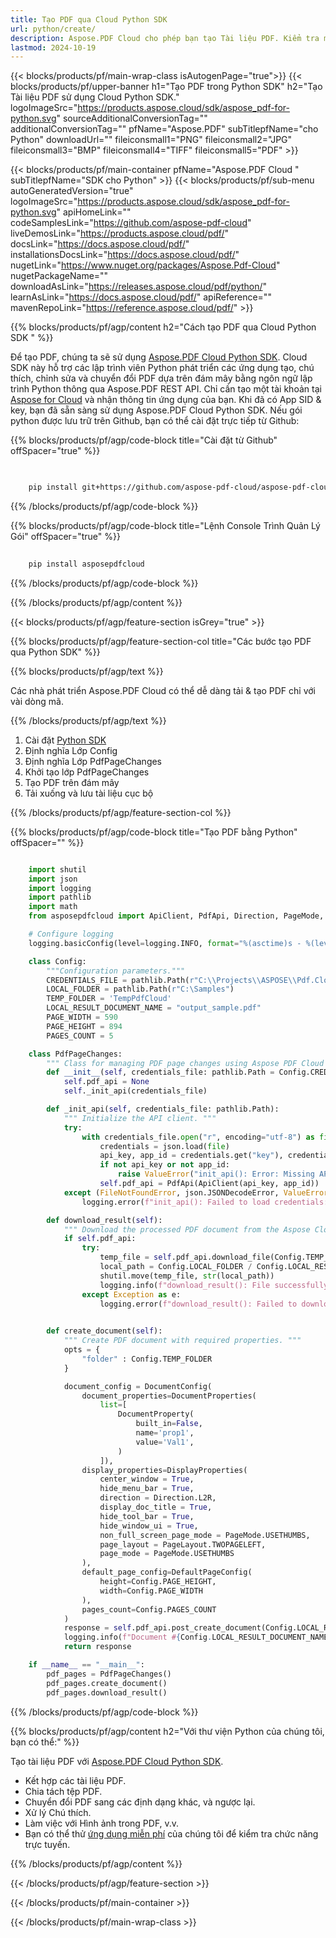 ```yaml
---
title: Tạo PDF qua Cloud Python SDK
url: python/create/
description: Aspose.PDF Cloud cho phép bạn tạo Tài liệu PDF. Kiểm tra mã nguồn Python để tạo tệp PDF.
lastmod: 2024-10-19
---
```


{{< blocks/products/pf/main-wrap-class isAutogenPage="true">}}
{{< blocks/products/pf/upper-banner h1="Tạo PDF trong Python SDK" h2="Tạo Tài liệu PDF sử dụng Cloud Python SDK." logoImageSrc="https://products.aspose.cloud/sdk/aspose_pdf-for-python.svg" sourceAdditionalConversionTag="" additionalConversionTag="" pfName="Aspose.PDF" subTitlepfName="cho Python" downloadUrl="" fileiconsmall1="PNG" fileiconsmall2="JPG" fileiconsmall3="BMP" fileiconsmall4="TIFF" fileiconsmall5="PDF" >}}

{{< blocks/products/pf/main-container pfName="Aspose.PDF Cloud " subTitlepfName="SDK cho Python" >}}
{{< blocks/products/pf/sub-menu autoGeneratedVersion="true" logoImageSrc="https://products.aspose.cloud/sdk/aspose_pdf-for-python.svg" apiHomeLink="" codeSamplesLink="https://github.com/aspose-pdf-cloud" liveDemosLink="https://products.aspose.cloud/pdf/" docsLink="https://docs.aspose.cloud/pdf/" installationsDocsLink="https://docs.aspose.cloud/pdf/" nugetLink="https://www.nuget.org/packages/Aspose.Pdf-Cloud" nugetPackageName="" downloadAsLink="https://releases.aspose.cloud/pdf/python/" learnAsLink="https://docs.aspose.cloud/pdf/" apiReference="" mavenRepoLink="https://reference.aspose.cloud/pdf/" >}}

{{% blocks/products/pf/agp/content h2="Cách tạo PDF qua Cloud Python SDK " %}}

Để tạo PDF, chúng ta sẽ sử dụng
[Aspose.PDF Cloud Python SDK](https://products.aspose.cloud/pdf/python/). Cloud SDK này hỗ trợ các lập trình viên Python phát triển các ứng dụng tạo, chú thích, chỉnh sửa và chuyển đổi PDF dựa trên đám mây bằng ngôn ngữ lập trình Python thông qua Aspose.PDF REST API. Chỉ cần tạo một tài khoản tại [Aspose for Cloud](https://dashboard.aspose.cloud/#/apps) và nhận thông tin ứng dụng của bạn. Khi đã có App SID & key, bạn đã sẵn sàng sử dụng Aspose.PDF Cloud Python SDK. Nếu gói python được lưu trữ trên Github, bạn có thể cài đặt trực tiếp từ Github:

{{% blocks/products/pf/agp/code-block title="Cài đặt từ Github" offSpacer="true" %}}

```bash

     
    pip install git+https://github.com/aspose-pdf-cloud/aspose-pdf-cloud-python.git


```

{{% /blocks/products/pf/agp/code-block %}}

{{% blocks/products/pf/agp/code-block title="Lệnh Console Trình Quản Lý Gói" offSpacer="true" %}}

```bash
     
    pip install asposepdfcloud

```

{{% /blocks/products/pf/agp/code-block %}}

{{% /blocks/products/pf/agp/content %}}

{{< blocks/products/pf/agp/feature-section isGrey="true" >}}

{{% blocks/products/pf/agp/feature-section-col title="Các bước tạo PDF qua Python SDK" %}}

{{% blocks/products/pf/agp/text %}}

Các nhà phát triển Aspose.PDF Cloud có thể dễ dàng tải & tạo PDF chỉ với vài dòng mã.

{{% /blocks/products/pf/agp/text %}}

1. Cài đặt [Python SDK](https://pypi.org/project/asposepdfcloud/)
1. Định nghĩa Lớp Config
1. Định nghĩa Lớp PdfPageChanges
1. Khởi tạo lớp PdfPageChanges
1. Tạo PDF trên đám mây
1. Tải xuống và lưu tài liệu cục bộ

{{% /blocks/products/pf/agp/feature-section-col %}}

{{% blocks/products/pf/agp/code-block title="Tạo PDF bằng Python" offSpacer="" %}}

```python

    import shutil
    import json
    import logging
    import pathlib
    import math
    from asposepdfcloud import ApiClient, PdfApi, Direction, PageMode, PageLayout, DocumentConfig, DocumentProperties, DocumentProperty, DisplayProperties, DefaultPageConfig

    # Configure logging
    logging.basicConfig(level=logging.INFO, format="%(asctime)s - %(levelname)s - %(message)s")

    class Config:
        """Configuration parameters."""
        CREDENTIALS_FILE = pathlib.Path(r"C:\\Projects\\ASPOSE\\Pdf.Cloud\\Credentials\\credentials.json")
        LOCAL_FOLDER = pathlib.Path(r"C:\Samples")
        TEMP_FOLDER = 'TempPdfCloud'
        LOCAL_RESULT_DOCUMENT_NAME = "output_sample.pdf"
        PAGE_WIDTH = 590
        PAGE_HEIGHT = 894
        PAGES_COUNT = 5

    class PdfPageChanges:
        """ Class for managing PDF page changes using Aspose PDF Cloud API. """
        def __init__(self, credentials_file: pathlib.Path = Config.CREDENTIALS_FILE):
            self.pdf_api = None
            self._init_api(credentials_file)

        def _init_api(self, credentials_file: pathlib.Path):
            """ Initialize the API client. """
            try:
                with credentials_file.open("r", encoding="utf-8") as file:
                    credentials = json.load(file)
                    api_key, app_id = credentials.get("key"), credentials.get("id")
                    if not api_key or not app_id:
                        raise ValueError("init_api(): Error: Missing API keys in the credentials file.")
                    self.pdf_api = PdfApi(ApiClient(api_key, app_id))
            except (FileNotFoundError, json.JSONDecodeError, ValueError) as e:
                logging.error(f"init_api(): Failed to load credentials: {e}")

        def download_result(self):
            """ Download the processed PDF document from the Aspose Cloud server. """
            if self.pdf_api:
                try:
                    temp_file = self.pdf_api.download_file(Config.TEMP_FOLDER + '/' + Config.LOCAL_RESULT_DOCUMENT_NAME)
                    local_path = Config.LOCAL_FOLDER / Config.LOCAL_RESULT_DOCUMENT_NAME
                    shutil.move(temp_file, str(local_path))
                    logging.info(f"download_result(): File successfully downloaded: {local_path}")
                except Exception as e:
                    logging.error(f"download_result(): Failed to download file: {e}")

        
        def create_document(self):
            """ Create PDF document with required properties. """
            opts = {
                "folder" : Config.TEMP_FOLDER
            }

            document_config = DocumentConfig(
                document_properties=DocumentProperties(
                    list=[
                        DocumentProperty(
                            built_in=False,
                            name='prop1',
                            value='Val1',
                        )
                    ]),
                display_properties=DisplayProperties(
                    center_window = True,
                    hide_menu_bar = True,
                    direction = Direction.L2R,
                    display_doc_title = True,
                    hide_tool_bar = True,
                    hide_window_ui = True,
                    non_full_screen_page_mode = PageMode.USETHUMBS,
                    page_layout = PageLayout.TWOPAGELEFT,
                    page_mode = PageMode.USETHUMBS
                ),
                default_page_config=DefaultPageConfig(
                    height=Config.PAGE_HEIGHT,
                    width=Config.PAGE_WIDTH
                ),
                pages_count=Config.PAGES_COUNT
            )
            response = self.pdf_api.post_create_document(Config.LOCAL_RESULT_DOCUMENT_NAME, document_config, **opts)
            logging.info(f"Document #{Config.LOCAL_RESULT_DOCUMENT_NAME} created.")
            return response

    if __name__ == "__main__":
        pdf_pages = PdfPageChanges()
        pdf_pages.create_document()
        pdf_pages.download_result()
```

{{% /blocks/products/pf/agp/code-block %}}

{{% blocks/products/pf/agp/content h2="Với thư viện Python của chúng tôi, bạn có thể:" %}}

Tạo tài liệu PDF với [Aspose.PDF Cloud Python SDK](https://products.aspose.cloud/pdf/python/).

+ Kết hợp các tài liệu PDF.
+ Chia tách tệp PDF.
+ Chuyển đổi PDF sang các định dạng khác, và ngược lại.
+ Xử lý Chú thích.
+ Làm việc với Hình ảnh trong PDF, v.v.
+ Bạn có thể thử [ứng dụng miễn phí](https://products.aspose.app/pdf/family) của chúng tôi để kiểm tra chức năng trực tuyến.

{{% /blocks/products/pf/agp/content %}}

{{< /blocks/products/pf/agp/feature-section >}}

{{< /blocks/products/pf/main-container >}}

{{< /blocks/products/pf/main-wrap-class >}}
